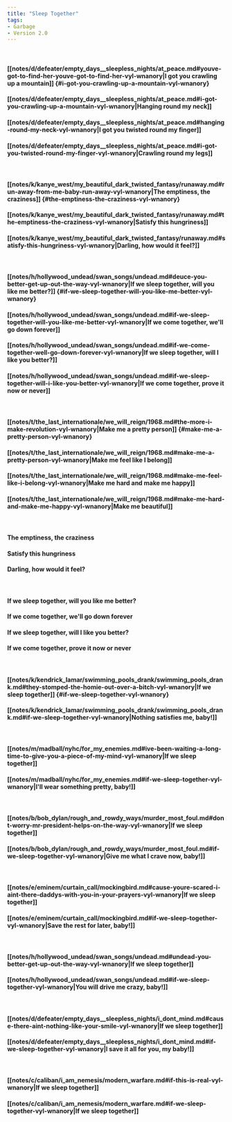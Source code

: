 ```yaml
---
title: "Sleep Together"
tags:
- Garbage
- Version 2.0
---
```

&nbsp;
#### [[notes/d/defeater/empty_days__sleepless_nights/at_peace.md#youve-got-to-find-her-youve-got-to-find-her-vyl-wnanory|I got you crawling up a mountain]] {#i-got-you-crawling-up-a-mountain-vyl-wnanory}
#### [[notes/d/defeater/empty_days__sleepless_nights/at_peace.md#i-got-you-crawling-up-a-mountain-vyl-wnanory|Hanging round my neck]]
#### [[notes/d/defeater/empty_days__sleepless_nights/at_peace.md#hanging-round-my-neck-vyl-wnanory|I got you twisted round my finger]]
#### [[notes/d/defeater/empty_days__sleepless_nights/at_peace.md#i-got-you-twisted-round-my-finger-vyl-wnanory|Crawling round my legs]]
&nbsp;
#### [[notes/k/kanye_west/my_beautiful_dark_twisted_fantasy/runaway.md#run-away-from-me-baby-run-away-vyl-wnanory|The emptiness, the craziness]] {#the-emptiness-the-craziness-vyl-wnanory}
#### [[notes/k/kanye_west/my_beautiful_dark_twisted_fantasy/runaway.md#the-emptiness-the-craziness-vyl-wnanory|Satisfy this hungriness]]
#### [[notes/k/kanye_west/my_beautiful_dark_twisted_fantasy/runaway.md#satisfy-this-hungriness-vyl-wnanory|Darling, how would it feel?]]
&nbsp;
#### [[notes/h/hollywood_undead/swan_songs/undead.md#deuce-you-better-get-up-out-the-way-vyl-wnanory|If we sleep together, will you like me better?]] {#if-we-sleep-together-will-you-like-me-better-vyl-wnanory}
#### [[notes/h/hollywood_undead/swan_songs/undead.md#if-we-sleep-together-will-you-like-me-better-vyl-wnanory|If we come together, we'll go down forever]]
#### [[notes/h/hollywood_undead/swan_songs/undead.md#if-we-come-together-well-go-down-forever-vyl-wnanory|If we sleep together, will I like you better?]]
#### [[notes/h/hollywood_undead/swan_songs/undead.md#if-we-sleep-together-will-i-like-you-better-vyl-wnanory|If we come together, prove it now or never]]
&nbsp;
#### [[notes/t/the_last_internationale/we_will_reign/1968.md#the-more-i-make-revolution-vyl-wnanory|Make me a pretty person]] {#make-me-a-pretty-person-vyl-wnanory}
#### [[notes/t/the_last_internationale/we_will_reign/1968.md#make-me-a-pretty-person-vyl-wnanory|Make me feel like I belong]]
#### [[notes/t/the_last_internationale/we_will_reign/1968.md#make-me-feel-like-i-belong-vyl-wnanory|Make me hard and make me happy]]
#### [[notes/t/the_last_internationale/we_will_reign/1968.md#make-me-hard-and-make-me-happy-vyl-wnanory|Make me beautiful]]
&nbsp;
#### The emptiness, the craziness
#### Satisfy this hungriness
#### Darling, how would it feel?
&nbsp;
#### If we sleep together, will you like me better?
#### If we come together, we'll go down forever
#### If we sleep together, will I like you better?
#### If we come together, prove it now or never
&nbsp;
#### [[notes/k/kendrick_lamar/swimming_pools_drank/swimming_pools_drank.md#they-stomped-the-homie-out-over-a-bitch-vyl-wnanory|If we sleep together]] {#if-we-sleep-together-vyl-wnanory}
#### [[notes/k/kendrick_lamar/swimming_pools_drank/swimming_pools_drank.md#if-we-sleep-together-vyl-wnanory|Nothing satisfies me, baby!]]
&nbsp;
#### [[notes/m/madball/nyhc/for_my_enemies.md#ive-been-waiting-a-long-time-to-give-you-a-piece-of-my-mind-vyl-wnanory|If we sleep together]]
#### [[notes/m/madball/nyhc/for_my_enemies.md#if-we-sleep-together-vyl-wnanory|I'll wear something pretty, baby!]]
&nbsp;
#### [[notes/b/bob_dylan/rough_and_rowdy_ways/murder_most_foul.md#dont-worry-mr-president-helps-on-the-way-vyl-wnanory|If we sleep together]]
#### [[notes/b/bob_dylan/rough_and_rowdy_ways/murder_most_foul.md#if-we-sleep-together-vyl-wnanory|Give me what I crave now, baby!]]
&nbsp;
#### [[notes/e/eminem/curtain_call/mockingbird.md#cause-youre-scared-i-aint-there-daddys-with-you-in-your-prayers-vyl-wnanory|If we sleep together]]
#### [[notes/e/eminem/curtain_call/mockingbird.md#if-we-sleep-together-vyl-wnanory|Save the rest for later, baby!]]
&nbsp;
#### [[notes/h/hollywood_undead/swan_songs/undead.md#undead-you-better-get-up-out-the-way-vyl-wnanory|If we sleep together]]
#### [[notes/h/hollywood_undead/swan_songs/undead.md#if-we-sleep-together-vyl-wnanory|You will drive me crazy, baby!]]
&nbsp;
#### [[notes/d/defeater/empty_days__sleepless_nights/i_dont_mind.md#cause-there-aint-nothing-like-your-smile-vyl-wnanory|If we sleep together]]
#### [[notes/d/defeater/empty_days__sleepless_nights/i_dont_mind.md#if-we-sleep-together-vyl-wnanory|I save it all for you, my baby!]]
&nbsp;
#### [[notes/c/caliban/i_am_nemesis/modern_warfare.md#if-this-is-real-vyl-wnanory|If we sleep together]]
#### [[notes/c/caliban/i_am_nemesis/modern_warfare.md#if-we-sleep-together-vyl-wnanory|If we sleep together]]
